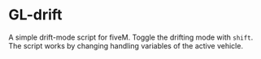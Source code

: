 # GL-drift
A simple drift-mode script for fiveM. Toggle the drifting mode with `shift`. The script works by changing handling variables of the active vehicle.
